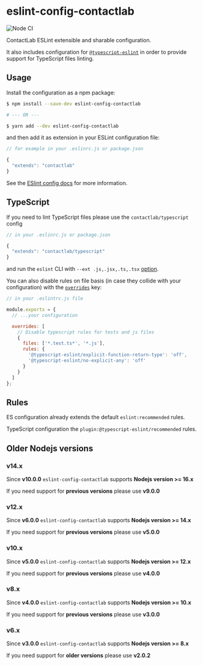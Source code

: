 # eslint-config-contactlab

![Node CI](https://github.com/contactlab/eslint-config-contactlab/workflows/Node%20CI/badge.svg)

ContactLab ESLint extensible and sharable configuration.

It also includes configuration for [`@typescript-eslint`](https://github.com/typescript-eslint) in order to provide support for TypeScript files linting.

## Usage

Install the configuration as a npm package:

```sh
$ npm install --save-dev eslint-config-contactlab

# --- OR ---

$ yarn add --dev eslint-config-contactlab
```

and then add it as extension in your ESLint configuration file:

```js
// for example in your .eslinrc.js or package.json

{
  "extends": "contactlab"
}

```

See the [ESlint config docs](http://eslint.org/docs/user-guide/configuring#extending-configuration-files) for more information.

## TypeScript

If you need to lint TypeScript files please use the `contactlab/typescript` config

```js
// in your .eslinrc.js or package.json

{
  "extends": "contactlab/typescript"
}
```

and run the `eslint` CLI with `--ext .js,.jsx,.ts,.tsx` [option](https://eslint.org/docs/user-guide/command-line-interface#ext).

You can also disable rules on file basis (in case they collide with your configuration) with the [`overrides`](https://eslint.org/docs/user-guide/configuring#disabling-rules-only-for-a-group-of-files) key:

```js
// in your .eslintrc.js file

module.exports = {
  // ...your configuration

  overrides: [
    // Disable typescript rules for tests and js files
    {
      files: ['*.test.ts*', '*.js'],
      rules: {
        '@typescript-eslint/explicit-function-return-type': 'off',
        '@typescript-eslint/no-explicit-any': 'off'
      }
    }
  ]
};
```

## Rules

ES configuration already extends the default `eslint:recommended` rules.

TypeScript configuration the `plugin:@typescript-eslint/recommended` rules.

## Older Nodejs versions

### v14.x

Since **v10.0.0** `eslint-config-contactlab` supports **Nodejs version >= 16.x**

If you need support for **previous versions** please use **v9.0.0**

### v12.x

Since **v6.0.0** `eslint-config-contactlab` supports **Nodejs version >= 14.x**

If you need support for **previous versions** please use **v5.0.0**

### v10.x

Since **v5.0.0** `eslint-config-contactlab` supports **Nodejs version >= 12.x**

If you need support for **previous versions** please use **v4.0.0**

### v8.x

Since **v4.0.0** `eslint-config-contactlab` supports **Nodejs version >= 10.x**

If you need support for **previous versions** please use **v3.0.0**

### v6.x

Since **v3.0.0** `eslint-config-contactlab` supports **Nodejs version >= 8.x**

If you need support for **older versions** please use **v2.0.2**
